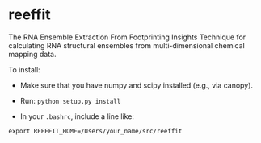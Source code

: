 reeffit
=======

The RNA Ensemble Extraction From Footprinting Insights Technique for calculating RNA structural ensembles from multi-dimensional chemical mapping data.

To install:
 
* Make sure that you have numpy and scipy installed (e.g., via canopy).

* Run:
 <code>python setup.py install</code>

* In your <code>.bashrc</code>, include a line like:

<code>export REEFFIT_HOME=/Users/your_name/src/reeffit</code>

